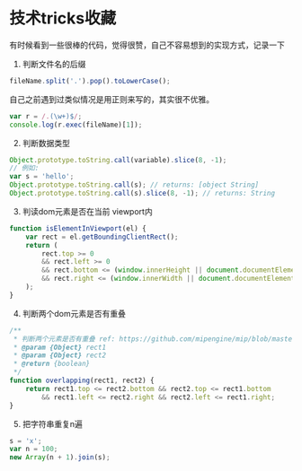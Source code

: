 # 技术tricks收藏

有时候看到一些很棒的代码，觉得很赞，自己不容易想到的实现方式，记录一下

1. 判断文件名的后缀

```js
fileName.split('.').pop().toLowerCase();
```

自己之前遇到过类似情况是用正则来写的，其实很不优雅。

```js
var r = /.(\w+)$/;
console.log(r.exec(fileName)[1]);
```

2. 判断数据类型

```js
Object.prototype.toString.call(variable).slice(8, -1);
// 例如:
var s = 'hello';
Object.prototype.toString.call(s); // returns: [object String]
Object.prototype.toString.call(s).slice(8, -1); // returns: String
```

3. 判读dom元素是否在当前 viewport内

```js
function isElementInViewport(el) {
    var rect = el.getBoundingClientRect();
    return (
        rect.top >= 0
        && rect.left >= 0
        && rect.bottom <= (window.innerHeight || document.documentElement.clientHeight)
        && rect.right <= (window.innerWidth || document.documentElement.clientWidth)
    );
}
```

4. 判断两个dom元素是否有重叠

```js
/**
 * 判断两个元素是否有重叠 ref: https://github.com/mipengine/mip/blob/master/src/dom/rect.js#L171-L174
 * @param {Object} rect1
 * @param {Object} rect2
 * @return {boolean}
 */
function overlapping(rect1, rect2) {
    return rect1.top <= rect2.bottom && rect2.top <= rect1.bottom
        && rect1.left <= rect2.right && rect2.left <= rect1.right;
}
```

5. 把字符串重复n遍

```js
s = 'x';
var n = 100;
new Array(n + 1).join(s);
```